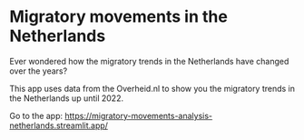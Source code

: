 # Migratory movements in the Netherlands 

Ever wondered how the migratory trends in the Netherlands have changed over the years?

This app uses data from the Overheid.nl to show you the migratory trends in the Netherlands up until 2022.

Go to the app: https://migratory-movements-analysis-netherlands.streamlit.app/

